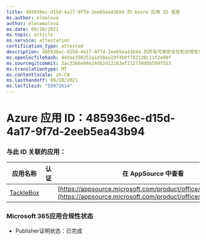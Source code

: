 ```yaml
---
title: 485936ec-d15d-4a17-9f7d-2eeb5ea43b94 的 Azure 应用 ID 信息
ms.author: elmalova
author: elenamalova
ms.date: 09/28/2021
ms.topic: article
ms.service: attestation
certification_type: attested
description: 485936ec-d15d-4a17-9f7d-2eeb5ea43b94 的所有可用安全性和合规性信息。
ms.openlocfilehash: 44dae358251a1d18ea19f4b0ff82130c11f2e00f
ms.sourcegitcommit: 3ac3366e04e24db2d12183ef212738d5b599f553
ms.translationtype: MT
ms.contentlocale: zh-CN
ms.lasthandoff: 09/28/2021
ms.locfileid: "59971614"
---
```

# <a name="azure-app-id-485936ec-d15d-4a17-9f7d-2eeb5ea43b94"></a>Azure 应用 ID：485936ec-d15d-4a17-9f7d-2eeb5ea43b94


### <a name="apps-associated-with-this-id"></a>与此 ID 关联的应用：
| **应用名称** | **认证** | **在 AppSource 中查看** |
|--------------|---------------|-----------------------|
| [TackleBox](https://docs.microsoft.com/microsoft-365-app-certification/forward/WA200002310) |  | [https://appsource.microsoft.com/product/office/WA200002310](https://appsource.microsoft.com/product/office/WA200002310) |

### <a name="microsoft-365-app-compliance-status"></a>Microsoft 365应用合规性状态
- Publisher证明状态：已完成
